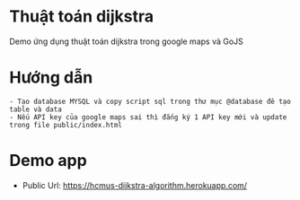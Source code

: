 # Thuật toán dijkstra
Demo ứng dụng thuật toán dijkstra trong google maps và GoJS


# Hướng dẫn
    - Tạo database MYSQL và copy script sql trong thư mục @database đê tạo table và data
    - Nếu API key của google maps sai thì đắng ký 1 API key mới và update trong file public/index.html
<script src="https://maps.googleapis.com/maps/api/js?key=API_KEY&callback=initMap"
            async defer></script>
            
# Demo app

   - Public Url: https://hcmus-dijkstra-algorithm.herokuapp.com/
